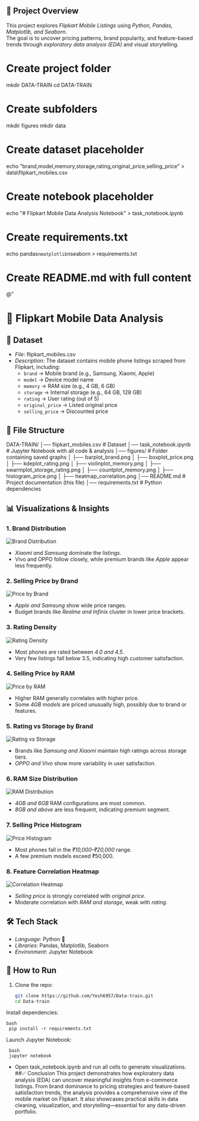 ## 📌 Project Overview
This project explores *Flipkart Mobile Listings* using *Python, Pandas, Matplotlib, and Seaborn*.  
The goal is to uncover pricing patterns, brand popularity, and feature-based trends through *exploratory data analysis (EDA)* and visual storytelling.

# Create project folder
mkdir DATA-TRAIN
cd DATA-TRAIN

# Create subfolders
mkdir figures
mkdir data

# Create dataset placeholder
echo "brand,model,memory,storage,rating,original_price,selling_price" > data\flipkart_mobiles.csv

# Create notebook placeholder
echo "# Flipkart Mobile Data Analysis Notebook" > task_notebook.ipynb

# Create requirements.txt
echo pandas`nmatplotlib`nseaborn > requirements.txt

# Create README.md with full content
@"
# 📱 Flipkart Mobile Data Analysis


## 📂 Dataset
- *File*: flipkart_mobiles.csv  
- *Description*: The dataset contains mobile phone listings scraped from Flipkart, including:  
  - `brand` → Mobile brand (e.g., Samsung, Xiaomi, Apple)  
  - `model` → Device model name  
  - `memory` → RAM size (e.g., 4 GB, 6 GB)  
  - `storage` → Internal storage (e.g., 64 GB, 128 GB)  
  - `rating` → User rating (out of 5)  
  - `original_price` → Listed original price  
  - `selling_price` → Discounted price  

## 📁 File Structure

DATA-TRAIN/
│── flipkart_mobiles.csv         # Dataset
│── task_notebook.ipynb          # Jupyter Notebook with all code & analysis
│── figures/                     # Folder containing saved graphs
│   ├── barplot_brand.png
│   ├── boxplot_price.png
│   ├── kdeplot_rating.png
│   ├── violinplot_memory.png
│   ├── swarmplot_storage_rating.png
│   ├── countplot_memory.png
│   ├── histogram_price.png
│   ├── heatmap_correlation.png
│── README.md                    # Project documentation (this file)
│── requirements.txt             # Python dependencies

## 📊 Visualizations & Insights

### 1. Brand Distribution
![Brand Distribution](figures/barplot_brand.png)  
- *Xiaomi and Samsung* dominate the listings.  
- Vivo and OPPO follow closely, while premium brands like *Apple* appear less frequently.

### 2. Selling Price by Brand
![Price by Brand](figures/boxplot_price.png)  
- *Apple and Samsung* show wide price ranges.  
- Budget brands like *Realme and Infinix* cluster in lower price brackets.

### 3. Rating Density
![Rating Density](figures/kdeplot_rating.png)  
- Most phones are rated between *4.0 and 4.5*.  
- Very few listings fall below 3.5, indicating high customer satisfaction.

### 4. Selling Price by RAM
![Price by RAM](figures/violinplot_memory.png)  
- Higher RAM generally correlates with higher price.  
- Some *4GB models* are priced unusually high, possibly due to brand or features.

### 5. Rating vs Storage by Brand
![Rating vs Storage](figures/swarmplot_storage_rating.png)  
- Brands like *Samsung and Xiaomi* maintain high ratings across storage tiers.  
- *OPPO and Vivo* show more variability in user satisfaction.

### 6. RAM Size Distribution
![RAM Distribution](figures/countplot_memory.png)  
- *4GB and 6GB* RAM configurations are most common.  
- *8GB and above* are less frequent, indicating premium segment.

### 7. Selling Price Histogram
![Price Histogram](figures/histogram_price.png)  
- Most phones fall in the *₹10,000–₹20,000* range.  
- A few premium models exceed ₹50,000.

### 8. Feature Correlation Heatmap
![Correlation Heatmap](figures/heatmap_correlation.png)  
- *Selling price* is strongly correlated with *original price*.  
- Moderate correlation with *RAM and storage*, weak with *rating*.

## 🛠 Tech Stack
- *Language*: Python 🐍  
- *Libraries*: Pandas, Matplotlib, Seaborn  
- *Environment*: Jupyter Notebook  

## 🚀 How to Run

1. Clone the repo:
   ```bash
   git clone https://github.com/Yesh6957/Data-train.git
   cd Data-train
 Install dependencies:

    bash
     pip install -r requirements.txt
Launch Jupyter Notebook:

     bash
     jupyter notebook
- Open task_notebook.ipynb and run all cells to generate visualizations.
##✅ Conclusion
This project demonstrates how exploratory data analysis (EDA) can uncover meaningful insights from e-commerce listings. 
From brand dominance to pricing strategies and feature-based satisfaction trends, the analysis provides a comprehensive view of the mobile market on Flipkart.
It also showcases practical skills in data cleaning, visualization, and storytelling—essential for any data-driven portfolio.
